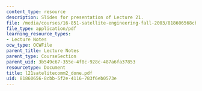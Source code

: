```yaml
---
content_type: resource
description: Slides for presentation of Lecture 21.
file: /media/courses/16-851-satellite-engineering-fall-2003/818606568cbb5f2e4116783f6eb0573e_l21satelitecomm2_done.pdf
file_type: application/pdf
learning_resource_types:
- Lecture Notes
ocw_type: OCWFile
parent_title: Lecture Notes
parent_type: CourseSection
parent_uid: 3b549c67-355e-4f8c-928c-487a6fa37853
resourcetype: Document
title: l21satelitecomm2_done.pdf
uid: 81860656-8cbb-5f2e-4116-783f6eb0573e
---
```

